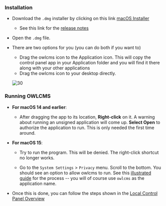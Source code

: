 ### Installation

- Download the `.dmg` installer by clicking on this link [macOS Installer](https://github.com/owlcms/owlcms-controlpanel/releases/latest/download/macOS_Control_Panel_Installer.dmg)

  - See this link for the [release notes](https://github.com/owlcms/owlcms-controlpanel/releases/latest)

- Open the `.dmg` file. 

- There are two options for you (you can do both if you want to)

  - Drag the owlcms icon to the Application icon.  This will copy the control panel app in your Application folder and you will find it there along with your other applications
  - Drag the owlcms icon to your desktop directly.

  ![30](../../../../../Dev/git/owlcms_v23stable/owlcms_v23master/docs/nimg/1120Mac/30.jpg)


### Running OWLCMS

- **For macOS 14 and earlier**:
  - After dragging the app to its location, **Right-click** on it. A warning about running an unsigned application will come up. **Select Open** to authorize the application to run.  This is only needed the first time around.

- **For macOS 15**:
  - Try to run the program.  This will be denied.  The right-click shortcut no longer works.

  - Go to the  `System Settings` > `Privacy` menu.  Scroll to the bottom.  You should see an option to allow owlcms to run.  See this [illustrated guide](https://wiki.hacks.guide/wiki/Open_unsigned_applications_on_macOS_Sequoia) for the process -- you will of course use `owlcms` as the application name.

- Once this is done, you can follow the steps shown in the [Local Control Panel Overview](LocalControlPanel)

